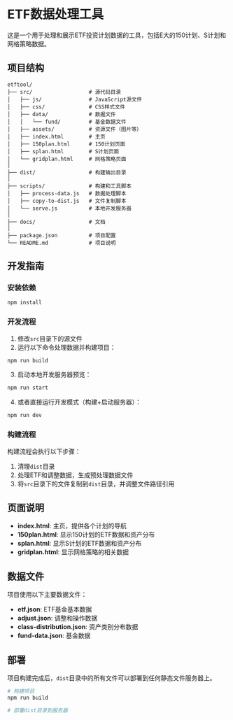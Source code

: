 # ETF数据处理工具

这是一个用于处理和展示ETF投资计划数据的工具，包括E大的150计划、S计划和网格策略数据。

## 项目结构

```
etftool/
├── src/                  # 源代码目录
│   ├── js/               # JavaScript源文件
│   ├── css/              # CSS样式文件
│   ├── data/             # 数据文件
│   │   └── fund/         # 基金数据文件
│   ├── assets/           # 资源文件（图片等）
│   ├── index.html        # 主页
│   ├── 150plan.html      # 150计划页面
│   ├── splan.html        # S计划页面
│   └── gridplan.html     # 网格策略页面
│
├── dist/                 # 构建输出目录
│
├── scripts/              # 构建和工具脚本
│   ├── process-data.js   # 数据处理脚本
│   ├── copy-to-dist.js   # 文件复制脚本
│   └── serve.js          # 本地开发服务器
│
├── docs/                 # 文档
│
├── package.json          # 项目配置
└── README.md             # 项目说明
```

## 开发指南

### 安装依赖

```bash
npm install
```

### 开发流程

1. 修改`src`目录下的源文件
2. 运行以下命令处理数据并构建项目：

```bash
npm run build
```

3. 启动本地开发服务器预览：

```bash
npm run start
```

4. 或者直接运行开发模式（构建+启动服务器）：

```bash
npm run dev
```

### 构建流程

构建流程会执行以下步骤：

1. 清理`dist`目录
2. 处理ETF和调整数据，生成预处理数据文件
3. 将`src`目录下的文件复制到`dist`目录，并调整文件路径引用

## 页面说明

- **index.html**: 主页，提供各个计划的导航
- **150plan.html**: 显示150计划的ETF数据和资产分布
- **splan.html**: 显示S计划的ETF数据和资产分布
- **gridplan.html**: 显示网格策略的相关数据

## 数据文件

项目使用以下主要数据文件：

- **etf.json**: ETF基金基本数据
- **adjust.json**: 调整和操作数据
- **class-distribution.json**: 资产类别分布数据
- **fund-data.json**: 基金数据

## 部署

项目构建完成后，`dist`目录中的所有文件可以部署到任何静态文件服务器上。

```bash
# 构建项目
npm run build

# 部署dist目录到服务器
```
